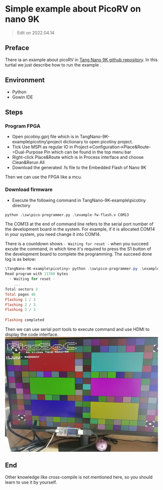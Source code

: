 # Simple example about PicoRV on nano 9K

> Edit on 2022.04.14

## Preface

There ia an example about picoRV in [Tang Nano 9K github repository](https://github.com/sipeed/TangNano-9K-example/tree/main/picotiny).
In this turtial we just describe how to run the example .

## Environment

- Python
- Gowin IDE

## Steps

### Program FPGA

- Open picotiny.gprj file which is in TangNano-9K-example\picotiny\project dictionary to open picotiny project.
- Tick Use MSPI as regular IO in Project->Configuration->Place&Route->Dual-Purpose Pin which can be found in the top menu bar
- Right-click Place&Route which is in Process interface and choose Clean&Rerun All 
- Download the generated .fs file to the Embedded Flash of Nano 9K

Then we can use the FPGA like a mcu.

### Download firmware

- Execute the following command in TangNano-9K-example\picotiny directory

```python
python .\sw\pico-programmer.py .\example-fw-flash.v COM13
```

The COM13 at the end of command line refers to the serial port number of the development board in the system.
For example, if it is allocated COM14 in your system, you need change it into COM14.

There is a countdown shows `- Waiting for reset -` when you succeed excute the command, in which time it's required to press the S1 button of the development board to complete the programming. 
The succeed done log is as below:

```powershell
\TangNano-9K-example\picotiny> python .\sw\pico-programmer.py .\example-fw-flash.v COM13
Read program with 11760 bytes
  - Waiting for reset -
    ...
Total sectors 3
Total pages 46
Flashing 1 / 3
Flashing 2 / 3
Flashing 3 / 3

Flashing completed
```

Then we can use serial port tools to execute command and use HDMI to display the code interface.
![](./../../../../../zh/tang/Tang-Nano-9K/nano_9k/picorv.jpg)

## End

Other knowledge like cross-compile is not mentioned here, so you should learn to use it by yourself.

